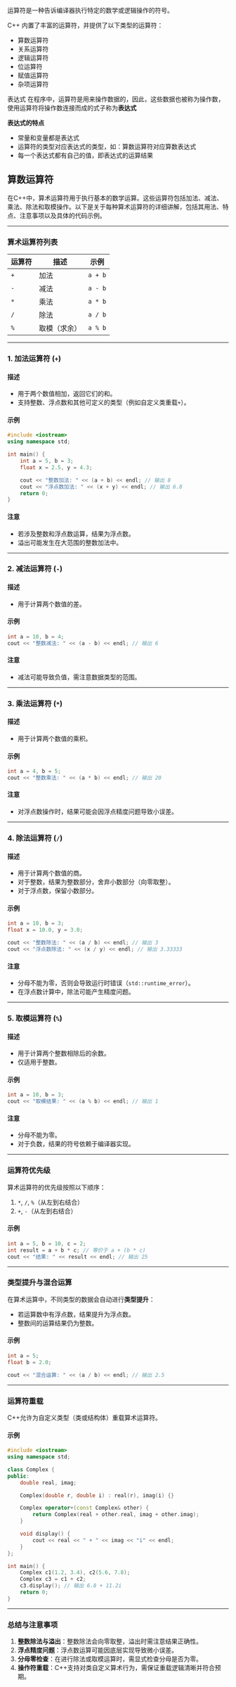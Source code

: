 
运算符是一种告诉编译器执行特定的数学或逻辑操作的符号。

C++ 内置了丰富的运算符，并提供了以下类型的运算符：
- 算数运算符
- 关系运算符
- 逻辑运算符
- 位运算符
- 赋值运算符
- 杂项运算符

表达式
在程序中，运算符是用来操作数据的，因此，这些数据也被称为操作数，使用运算符将操作数连接而成的式子称为**表达式**

**表达式的特点**
- 常量和变量都是表达式
- 运算符的类型对应表达式的类型，如：算数运算符对应算数表达式
- 每一个表达式都有自己的值，即表达式的运算结果

## 算数运算符

在C++中，算术运算符用于执行基本的数学运算。这些运算符包括加法、减法、乘法、除法和取模操作。以下是关于每种算术运算符的详细讲解，包括其用法、特点、注意事项以及具体的代码示例。

---

### **算术运算符列表**

|运算符|描述|示例|
|---|---|---|
|`+`|加法|`a + b`|
|`-`|减法|`a - b`|
|`*`|乘法|`a * b`|
|`/`|除法|`a / b`|
|`%`|取模（求余）|`a % b`|

---

### **1. 加法运算符 (`+`)**

#### 描述

- 用于两个数值相加，返回它们的和。
- 支持整数、浮点数和其他可定义的类型（例如自定义类重载`+`）。

#### 示例

```cpp
#include <iostream>
using namespace std;

int main() {
    int a = 5, b = 3;
    float x = 2.5, y = 4.3;

    cout << "整数加法: " << (a + b) << endl; // 输出 8
    cout << "浮点数加法: " << (x + y) << endl; // 输出 6.8
    return 0;
}
```

#### 注意

- 若涉及整数和浮点数运算，结果为浮点数。
- 溢出可能发生在大范围的整数加法中。

---

### **2. 减法运算符 (`-`)**

#### 描述

- 用于计算两个数值的差。

#### 示例

```cpp
int a = 10, b = 4;
cout << "整数减法: " << (a - b) << endl; // 输出 6
```

#### 注意

- 减法可能导致负值，需注意数据类型的范围。

---

### **3. 乘法运算符 (`*`)**

#### 描述

- 用于计算两个数值的乘积。

#### 示例

```cpp
int a = 4, b = 5;
cout << "整数乘法: " << (a * b) << endl; // 输出 20
```

#### 注意

- 对浮点数操作时，结果可能会因浮点精度问题导致小误差。

---

### **4. 除法运算符 (`/`)**

#### 描述

- 用于计算两个数值的商。
- 对于整数，结果为整数部分，舍弃小数部分（向零取整）。
- 对于浮点数，保留小数部分。

#### 示例

```cpp
int a = 10, b = 3;
float x = 10.0, y = 3.0;

cout << "整数除法: " << (a / b) << endl; // 输出 3
cout << "浮点数除法: " << (x / y) << endl; // 输出 3.33333
```

#### 注意

- 分母不能为零，否则会导致运行时错误（`std::runtime_error`）。
- 在浮点数计算中，除法可能产生精度问题。

---

### **5. 取模运算符 (`%`)**

#### 描述

- 用于计算两个整数相除后的余数。
- 仅适用于整数。

#### 示例

```cpp
int a = 10, b = 3;
cout << "取模结果: " << (a % b) << endl; // 输出 1
```

#### 注意

- 分母不能为零。
- 对于负数，结果的符号依赖于编译器实现。

---

### **运算符优先级**

算术运算符的优先级按照以下顺序：

1. `*`, `/`, `%`（从左到右结合）
2. `+`, `-`（从左到右结合）

#### 示例

```cpp
int a = 5, b = 10, c = 2;
int result = a + b * c; // 等价于 a + (b * c)
cout << "结果: " << result << endl; // 输出 25
```

---

### **类型提升与混合运算**

在算术运算中，不同类型的数据会自动进行**类型提升**：

- 若运算数中有浮点数，结果提升为浮点数。
- 整数间的运算结果仍为整数。

#### 示例

```cpp
int a = 5;
float b = 2.0;

cout << "混合运算: " << (a / b) << endl; // 输出 2.5
```

---

### **运算符重载**

C++允许为自定义类型（类或结构体）重载算术运算符。

#### 示例

```cpp
#include <iostream>
using namespace std;

class Complex {
public:
    double real, imag;

    Complex(double r, double i) : real(r), imag(i) {}

    Complex operator+(const Complex& other) {
        return Complex(real + other.real, imag + other.imag);
    }

    void display() {
        cout << real << " + " << imag << "i" << endl;
    }
};

int main() {
    Complex c1(1.2, 3.4), c2(5.6, 7.8);
    Complex c3 = c1 + c2;
    c3.display(); // 输出 6.8 + 11.2i
    return 0;
}
```

---

### **总结与注意事项**

1. **整数除法与溢出**：整数除法会向零取整，溢出时需注意结果正确性。
2. **浮点精度问题**：浮点数运算可能因底层实现导致微小误差。
3. **分母零检查**：在进行除法或取模运算时，需显式检查分母是否为零。
4. **操作符重载**：C++支持对类自定义算术行为，需保证重载逻辑清晰并符合预期。

